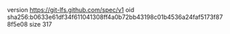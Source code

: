 version https://git-lfs.github.com/spec/v1
oid sha256:b0633e61df34f611041308ff4a0b72bb43198c01b4536a24faf5173f878f5e08
size 317
